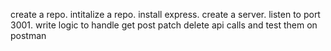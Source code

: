 create a repo.
intitalize a repo.
install express.
create a server.
listen to port 3001.
write logic to handle get post patch delete api calls and test them on postman